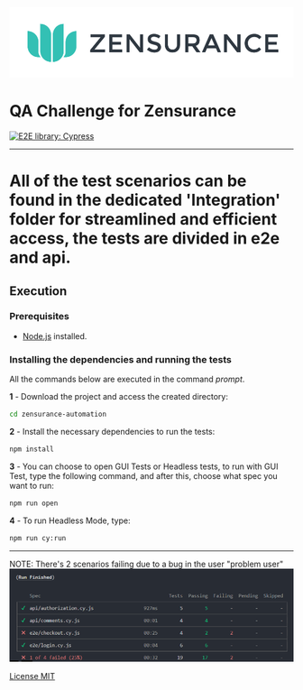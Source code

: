 ![picture alt](/cypress/images/zensurance.png "Zensurance Logo")

# QA Challenge for Zensurance
[![E2E library: Cypress](https://img.shields.io/badge/E2E%20Framework-Cypress-blue)](https://www.cypress.io/)

---

# All of the test scenarios can be found in the dedicated 'Integration' folder for streamlined and efficient access, the tests are divided in e2e and api.

## Execution

### Prerequisites

- [Node.js](https://nodejs.org/en/download/) installed.

### Installing the dependencies and running the tests

All the commands below are executed in the command _prompt_.

**1** - Download the project and access the created directory:

```sh
cd zensurance-automation
```

**2** - Install the necessary dependencies to run the tests:

```sh
npm install
```

**3** - You can choose to open GUI Tests or Headless tests, to run with GUI Test, type the following command, and after this, choose what spec you want to run:

```sh
npm run open
```

**4** - To run Headless Mode, type:

```sh
npm run cy:run
```
---

NOTE: There's 2 scenarios failing due to a bug in the user "problem user"
![picture alt](/cypress/images/test-screenshot.png "Tests")

[License MIT](/LICENSE)